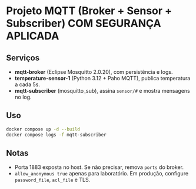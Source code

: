 # Projeto MQTT (Broker + Sensor + Subscriber) COM SEGURANÇA APLICADA

## Serviços
- **mqtt-broker** (Eclipse Mosquitto 2.0.20), com persistência e logs.
- **temperature-sensor-1** (Python 3.12 + Paho MQTT), publica temperatura a cada 5s.
- **mqtt-subscriber** (mosquitto_sub), assina `sensor/#` e mostra mensagens no log.

## Uso
```bash
docker compose up -d --build
docker compose logs -f mqtt-subscriber
```

## Notas
- Porta 1883 exposta no host. Se não precisar, remova `ports` do broker.
- `allow_anonymous true` apenas para laboratório. Em produção, configure `password_file`, `acl_file` e TLS.
